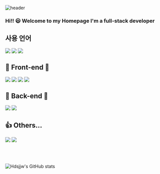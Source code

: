 
<!--
**hdsjiw/hdsjiw** is a ✨ _special_ ✨ repository because its `README.md` (this file) appears on your GitHub profile.

Here are some ideas to get you started:

- 🔭 I’m currently working on ...
- 🌱 I’m currently learning ...
- 👯 I’m looking to collaborate on ...
- 🤔 I’m looking for help with ...
- 💬 Ask me about ...
- 📫 How to reach me: ...
- 😄 Pronouns: ...
- ⚡ Fun fact: ...
-->
![header](https://capsule-render.vercel.app/api?type=slice&color=3dd951&fontSize=40)

### Hi!! 😃 Welcome to my Homepage I'm a full-stack developer

## 사용 언어
<div>
<img src="https://img.shields.io/badge/HTML-ES34F26?style=for-the-badge&logo=python&logoColor=white&style=flat">
<img src="https://img.shields.io/badge/JAVA-007396?style=for-the-badge&logo=java&logoColor=white&style=plastic">
<img src="https://img.shields.io/badge/PYTHON-3776AB?style=for-the-badge&logo=python&logoColor=white&style=plastic">
</div>

## 🔴 Front-end 🔴
<div>
<img src="https://img.shields.io/badge/CSS-1572B6?style=for-the-badge&logo=python&logoColor=white&style=plastic">
<img src="https://img.shields.io/badge/JAVASCRIPT-F7DF1E?style=for-the-badge&logo=python&logoColor=white&style=plastic">
<img src="https://img.shields.io/badge/React-61DAFB?style=for-the-badge&logo=react&logoColor=white&style=plastic">
<img src="https://img.shields.io/badge/TypeScript-3178C6?style=for-the-badge&logo=react&logoColor=white&style=plastic">
</div>

## 💙 Back-end 💙
<div>
<img src="https://img.shields.io/badge/Spring-6DB33F?style=for-the-badge&logo=react&logoColor=white&style=plastic">
<img src="https://img.shields.io/badge/MySQL-4479A1?style=for-the-badge&logo=react&logoColor=white&style=plastic">
</div>

## 👍 Others...
<div>
<img src="https://img.shields.io/badge/github-181717?style=for-the-badge&logo=github&logoColor=white&style=plastic">
<img src="https://img.shields.io/badge/aws-232F3E?style=for-the-badge&logo=aws&logoColor=white&style=plastic">
</div>

<br/><br/><br/>
![Hdsjjw's GitHub stats](https://github-readme-stats.vercel.app/api?username=hdsjiw&show_icons=true&theme=radical)
